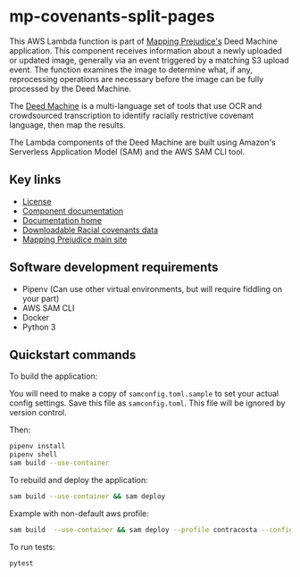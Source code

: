 # mp-covenants-split-pages

This AWS Lambda function is part of [Mapping Prejudice's](https://mappingprejudice.umn.edu/) Deed Machine application. This component receives information about a newly uploaded or updated image, generally via an event triggered by a matching S3 upload event. The function examines the image to determine what, if any, reprocessing operations are necessary before the image can be fully processed by the Deed Machine.

The [Deed Machine](https://github.com/UMNLibraries/racial_covenants_processor/) is a multi-language set of tools that use OCR and crowdsourced transcription to identify racially restrictive covenant language, then map the results.

The Lambda components of the Deed Machine are built using Amazon's Serverless Application Model (SAM) and the AWS SAM CLI tool.

## Key links
- [License](https://github.com/UMNLibraries/racial_covenants_processor/blob/main/LICENSE)
- [Component documentation](https://the-deed-machine.readthedocs.io/en/latest/modules/lambdas/mp-covenants-split-pages.html)
- [Documentation home](https://the-deed-machine.readthedocs.io/en/latest/)
- [Downloadable Racial covenants data](https://github.com/umnlibraries/mp-us-racial-covenants)
- [Mapping Prejudice main site](https://mappingprejudice.umn.edu/)

## Software development requirements
- Pipenv (Can use other virtual environments, but will require fiddling on your part)
- AWS SAM CLI
- Docker
- Python 3

## Quickstart commands

To build the application:

You will need to make a copy of `samconfig.toml.sample` to set your actual config settings. Save this file as `samconfig.toml`. This file will be ignored by version control.

Then:

```bash
pipenv install
pipenv shell
sam build --use-container
```

To rebuild and deploy the application:

```bash
sam build --use-container && sam deploy
```

Example with non-default aws profile:

```bash
sam build  --use-container && sam deploy --profile contracosta --config-env contracosta
```

To run tests:

```bash
pytest
```